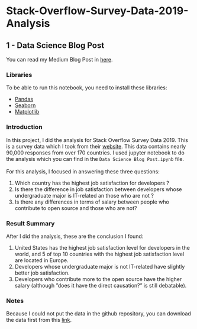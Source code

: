 # Stack-Overflow-Survey-Data-2019-Analysis

## 1 - Data Science Blog Post
You can read my Medium Blog Post in [here]().

### Libraries
To be able to run this notebook, you need to install these libraries:
- [Pandas](https://github.com/pandas-dev/pandas)
- [Seaborn](https://github.com/mwaskom/seaborn)
- [Matplotlib](https://github.com/matplotlib/matplotlib)

### Introduction
In this project, I did the analysis for Stack Overflow Survey Data 2019. This is a survey data which I took from their [website](https://insights.stackoverflow.com/survey). This data contains nearly 90,000 responses from over 170 countries. I used jupyter notebook to do the analysis which you can find in the `Data Science Blog Post.ipynb` file.
<br>
<br>
For this analysis, I focused in answering these three questions:
1. Which country has the highest job satisfaction for developers ?
2. Is there the difference in job satisfaction between developers whose undergraduate major is IT-related an those who are not ?
3. Is there any differences in terms of salary between people who contribute to open source and those who are not?

### Result Summary
After I did the analysis, these are the conclusion I found:
1. United States has the highest job satisfaction level for developers in the world, and 5 of top 10 countries with the highest job satisfaction level are located in Europe.
2. Developers whose undergraduate major is not IT-related have slightly better job satisfaction.
3. Developers who contribute more to the open source have the higher salary (although ”does it have the direct causation?” is still debatable).

### Notes
Because I could not put the data in the github repository, you can download the data first from this [link](https://insights.stackoverflow.com/survey).
